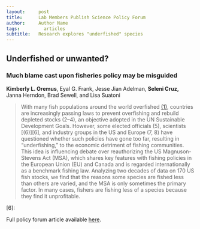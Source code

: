 ```yaml
---
layout:     post
title:      Lab Members Publish Science Policy Forum
author:     Author Name
tags: 		  articles
subtitle:  	Research explores "underfished" species
---
```

<!-- Start Writing Below in Markdown -->
## Underfished or unwanted?
### Much blame cast upon fisheries policy may be misguided
**Kimberly L. Oremus**, Eyal G. Frank, Jesse Jian Adelman, **Seleni Cruz,** Janna Herndon, Brad Sewell, and Lisa Suatoni

> With many fish populations around the world overfished [(1)][1], countries are increasingly passing laws to prevent overfishing and rebuild depleted stocks (2–4), an objective adopted in the UN Sustainable Development Goals. However, some elected officials (5), scientists [(6)][6], and industry groups in the US and Europe (7, 8) have questioned whether such policies have gone too far, resulting in “underfishing,” to the economic detriment of fishing communities. This idea is influencing debate over reauthorizing the US Magnuson-Stevens Act (MSA), which shares key features with fishing policies in the European Union (EU) and Canada and is regarded internationally as a benchmark fishing law. Analyzing two decades of data on 170 US fish stocks, we find that the reasons some species are fished less than others are varied, and the MSA is only sometimes the primary factor. In many cases, fishers are fishing less of a species because they find it unprofitable.

[1]:https://www.fao.org/3/cc0461en/online/cc0461en.html
[6]:


Full policy forum article available [here](https://www.science.org/doi/abs/10.1126/science.adf5595).
